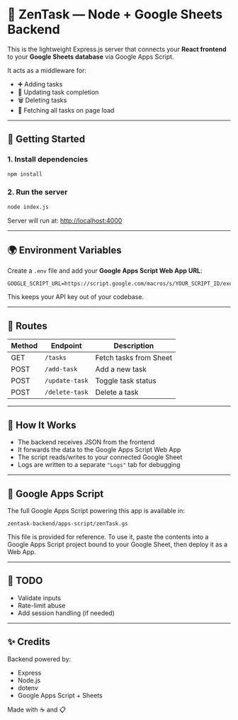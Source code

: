 
# 🧠 ZenTask — Node + Google Sheets Backend

This is the lightweight Express.js server that connects your **React frontend** to your **Google Sheets database** via Google Apps Script.

It acts as a middleware for:

- ➕ Adding tasks
- 🔁 Updating task completion
- 🗑️ Deleting tasks
- 📄 Fetching all tasks on page load

---

## 🚀 Getting Started

### 1. Install dependencies

```bash
npm install
```

### 2. Run the server

```bash
node index.js
```

Server will run at: [http://localhost:4000](http://localhost:4000)

---

## 🌍 Environment Variables

Create a `.env` file and add your **Google Apps Script Web App URL**:

```
GOOGLE_SCRIPT_URL=https://script.google.com/macros/s/YOUR_SCRIPT_ID/exec
```

This keeps your API key out of your codebase.

---

## 📂 Routes

| Method | Endpoint         | Description            |
|--------|------------------|------------------------|
| GET    | `/tasks`         | Fetch tasks from Sheet |
| POST   | `/add-task`      | Add a new task         |
| POST   | `/update-task`   | Toggle task status     |
| POST   | `/delete-task`   | Delete a task          |

---

## 🧠 How It Works

- The backend receives JSON from the frontend
- It forwards the data to the Google Apps Script Web App
- The script reads/writes to your connected Google Sheet
- Logs are written to a separate `"Logs"` tab for debugging

---

## 📄 Google Apps Script

The full Google Apps Script powering this app is available in:
```
zentask-backend/apps-script/zenTask.gs
```
This file is provided for reference. To use it, paste the contents into a Google Apps Script project bound to your Google Sheet, then deploy it as a Web App.

---

## 🔐 TODO

- Validate inputs
- Rate-limit abuse
- Add session handling (if needed)

---

## ✨ Credits

Backend powered by:
- Express
- Node.js
- dotenv
- Google Apps Script + Sheets

Made with ☕ and 📋
